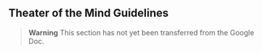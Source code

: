 ## Theater of the Mind Guidelines

> **Warning**
> This section has not yet been transferred from the Google Doc.
